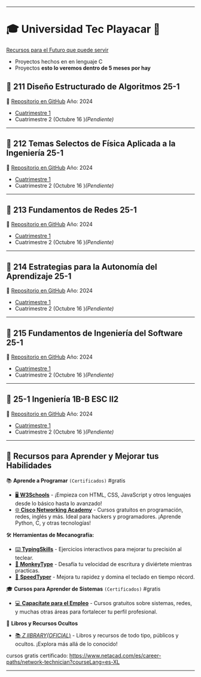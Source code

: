 

---

# 🎓 Universidad Tec Playacar 🏫


[Recursos para el Futuro que puede servir](https://github.com/santanaoliva-u/Universidad-Tec-Playacar/tree/main/2024/Recursos/Adelantos%20que%20pueden%20servir)
- Proyectos hechos en en lenguaje C
- Proyectos
__esto lo veremos dentro de 5 meses por hay__

## 📘 211 Diseño Estructurado de Algoritmos 25-1
🔗 [Repositorio en GitHub](https://github.com/santanaoliva-u/Universidad-Tec-Playacar/tree/main/2024/211%20DISE%C3%91O%20ESTRUCTURADO%20DE%20ALGORITMOS%2025-1)
Año: 2024
- [Cuatrimestre 1](https://github.com/santanaoliva-u/Universidad-Tec-Playacar/tree/main/2024/211%20DISE%C3%91O%20ESTRUCTURADO%20DE%20ALGORITMOS%2025-1/01%20-%20Cuatrimestre)
- Cuatrimestre 2 (Octubre 16 )*(Pendiente)*
---
## 📗 212 Temas Selectos de Física Aplicada a la Ingeniería 25-1
🔗 [Repositorio en GitHub](https://github.com/santanaoliva-u/Universidad-Tec-Playacar/tree/main/2024/212%20TEMAS%20SELECTOS%20DE%20F%C3%8DSICA%20APLICADA%20A%20LA%20INGENIERIA)
Año: 2024
- [Cuatrimestre 1](https://github.com/santanaoliva-u/Universidad-Tec-Playacar/tree/main/2024/212%20TEMAS%20SELECTOS%20DE%20F%C3%8DSICA%20APLICADA%20A%20LA%20INGENIERIA/01%20-%20Cuatrimestre)
- Cuatrimestre 2 (Octubre 16 )*(Pendiente)*
---
## 📙 213 Fundamentos de Redes 25-1

🔗 [Repositorio en GitHub](https://github.com/santanaoliva-u/Universidad-Tec-Playacar/tree/main/2024/213%20FUNDAMENTOS%20DE%20REDES%2025-1)
Año: 2024
- [Cuatrimestre 1](https://github.com/santanaoliva-u/Universidad-Tec-Playacar/tree/main/2024/213%20FUNDAMENTOS%20DE%20REDES%2025-1/01%20-%20Cuatrimestre/11-sep)
- Cuatrimestre 2 (Octubre 16 )*(Pendiente)*

---
## 📕 214 Estrategias para la Autonomía del Aprendizaje 25-1

🔗 [Repositorio en GitHub](https://github.com/santanaoliva-u/Universidad-Tec-Playacar/tree/main/2024/214%20ESTRATEGIAS%20PARA%20LA%20AUTONOM%C3%8DA%20DEL%20APRENDIZAJE)
Año: 2024
- [Cuatrimestre 1](https://github.com/santanaoliva-u/Universidad-Tec-Playacar/tree/main/2024/214%20ESTRATEGIAS%20PARA%20LA%20AUTONOM%C3%8DA%20DEL%20APRENDIZAJE%20.../01%20-%20Cuatrimestre)
- Cuatrimestre 2 (Octubre 16 )*(Pendiente)*
---
## 📒 215 Fundamentos de Ingeniería del Software 25-1

🔗 [Repositorio en GitHub](https://github.com/santanaoliva-u/Universidad-Tec-Playacar/tree/main/2024/215%20FUNDAMENTOS%20DE%20INGENIER%C3%8DA%20DEL%20SOFTWARE%2025-1)
Año: 2024
- [Cuatrimestre 1](https://github.com/santanaoliva-u/Universidad-Tec-Playacar/tree/main/2024/215%20FUNDAMENTOS%20DE%20INGENIER%C3%8DA%20DEL%20SOFTWARE%2025-1/01%20-%20Cuatrimestre)
- Cuatrimestre 2 (Octubre 16 )*(Pendiente)*
---
## 📔 25-1 Ingeniería 1B-B ESC II2

🔗 [Repositorio en GitHub](https://github.com/santanaoliva-u/Universidad-Tec-Playacar/tree/main/2024/25-1%20ING%201B-B%20ESC%20II2)
Año: 2024
- [Cuatrimestre 1](https://github.com/santanaoliva-u/Universidad-Tec-Playacar/tree/main/2024/25-1%20ING%201B-B%20ESC%20II2/01%20-%20Cuatrimestre)
- Cuatrimestre 2 (Octubre 16 )*(Pendiente)*
---

## 🚀 **Recursos para Aprender y Mejorar tus Habilidades**  

📚 **Aprende a Programar** `(Certificados)` #gratis  
- [🖥️ **W3Schools**](https://www.w3schools.com) - ¡Empieza con HTML, CSS, JavaScript y otros lenguajes desde lo básico hasta lo avanzado!  
- [🌐 **Cisco Networking Academy**](https://www.netacad.com/es/) - Cursos gratuitos en programación, redes, inglés y más. Ideal para hackers y programadores. ¡Aprende Python, C, y otras tecnologías!  

🛠️ **Herramientas de Mecanografía:**  
- [⌨️ **TypingSkills**](https://www.typingskills.net/exercises) - Ejercicios interactivos para mejorar tu precisión al teclear.  
- [🐒 **MonkeyType**](https://monkeytype.com/) - Desafía tu velocidad de escritura y diviértete mientras practicas.  
- [💨 **SpeedTyper**](https://www.speedtyper.dev/) - Mejora tu rapidez y domina el teclado en tiempo récord.  

🎓 **Cursos para Aprender de Sistemas** `(Certificados)` #gratis  
- [💻 **Capacítate para el Empleo**](https://capacitateparaelempleo.org/cursos/view/2) - Cursos gratuitos sobre sistemas, redes, y muchas otras áreas para fortalecer tu perfil profesional.  

📖 **Libros y Recursos Ocultos**  
- [📚 *Z lIBRARY(OFICIAL*)](https://es.singlelogin.re/) - Libros y recursos de todo tipo, públicos y ocultos. ¡Explora más allá de lo conocido!  


cursos gratis certificado:
https://www.netacad.com/es/career-paths/network-technician?courseLang=es-XL

---
